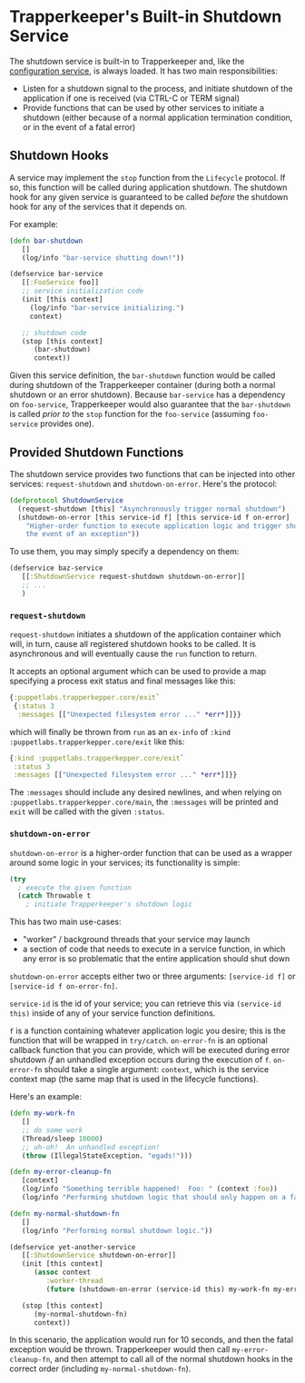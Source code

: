 # Trapperkeeper's Built-in Shutdown Service

The shutdown service is built-in to Trapperkeeper and, like the [configuration service](Built-in-Configuration-Service.md), is always loaded.  It has two main responsibilities:

* Listen for a shutdown signal to the process, and initiate shutdown of the application if one is received (via CTRL-C or TERM signal)
* Provide functions that can be used by other services to initiate a shutdown (either because of a normal application termination condition, or in the event of a fatal error)

## Shutdown Hooks

A service may implement the `stop` function from the `Lifecycle` protocol.  If so, this function will be called during application shutdown.  The shutdown hook for any given service is guaranteed to be called *before* the shutdown hook for any of the services that it depends on.

For example:

```clj
(defn bar-shutdown
   []
   (log/info "bar-service shutting down!"))

(defservice bar-service
   [[:FooService foo]]
   ;; service initialization code
   (init [this context]
     (log/info "bar-service initializing.")
     context)

   ;; shutdown code
   (stop [this context]
      (bar-shutdown)
      context))
```

Given this service definition, the `bar-shutdown` function would be called during shutdown of the Trapperkeeper container (during both a normal shutdown or an error shutdown).  Because `bar-service` has a dependency on `foo-service`, Trapperkeeper would also guarantee that the `bar-shutdown` is called *prior to* the `stop` function for the `foo-service` (assuming `foo-service` provides one).

## Provided Shutdown Functions

The shutdown service provides two functions that can be injected into other services: `request-shutdown` and `shutdown-on-error`.  Here's the protocol:

```clj
(defprotocol ShutdownService
  (request-shutdown [this] "Asynchronously trigger normal shutdown")
  (shutdown-on-error [this service-id f] [this service-id f on-error]
    "Higher-order function to execute application logic and trigger shutdown in
    the event of an exception"))
```

To use them, you may simply specify a dependency on them:

```clj
(defservice baz-service
   [[:ShutdownService request-shutdown shutdown-on-error]]
   ;; ...
   )
```

### `request-shutdown`

`request-shutdown` initiates a shutdown of the application container
which will, in turn, cause all registered shutdown hooks to be called.
It is asynchronous and will eventually cause the `run` function to
return.

It accepts an optional argument which can be used to provide a map
specifying a process exit status and final messages like this:

```clj
{:puppetlabs.trapperkepper.core/exit`
 {:status 3
  :messages [["Unexpected filesystem error ..." *err*]]}}
```

which will finally be thrown from `run` as an `ex-info` of `:kind`
`:puppetlabs.trapperkepper.core/exit` like this:


```clj
{:kind :puppetlabs.trapperkepper.core/exit`
 :status 3
 :messages [["Unexpected filesystem error ..." *err*]]}}
```

The `:messages` should include any desired newlines, and when relying
on `:puppetlabs.trapperkepper.core/main`, the `:messages` will be
printed and `exit` will be called with the given `:status`.

### `shutdown-on-error`

`shutdown-on-error` is a higher-order function that can be used as a wrapper around some logic in your services; its functionality is simple:

```clj
(try
  ; execute the given function
  (catch Throwable t
    ; initiate Trapperkeeper's shutdown logic
```
This has two main use-cases:
* "worker" / background threads that your service may launch
* a section of code that needs to execute in a service function, in which any error is so problematic that the entire application should shut down

`shutdown-on-error` accepts either two or three arguments: `[service-id f]` or `[service-id f on-error-fn]`.

`service-id` is the id of your service; you can retrieve this via `(service-id this)` inside of any of your service function definitions.

`f` is a function containing whatever application logic you desire; this is the function that will be wrapped in `try/catch`.  `on-error-fn` is an optional callback function that you can provide, which will be executed during error shutdown *if* an unhandled exception occurs during the execution of `f`.  `on-error-fn` should take a single argument: `context`, which is the service context map (the same map that is used in the lifecycle functions).

Here's an example:

```clj
(defn my-work-fn
   []
   ;; do some work
   (Thread/sleep 10000)
   ;; uh-oh!  An unhandled exception!
   (throw (IllegalStateException. "egads!")))

(defn my-error-cleanup-fn
   [context]
   (log/info "Something terrible happened!  Foo: " (context :foo))
   (log/info "Performing shutdown logic that should only happen on a fatal error."))

(defn my-normal-shutdown-fn
   []
   (log/info "Performing normal shutdown logic."))

(defservice yet-another-service
   [[:ShutdownService shutdown-on-error]]
   (init [this context]
      (assoc context
         :worker-thread
         (future (shutdown-on-error (service-id this) my-work-fn my-error-cleanup-fn))))

   (stop [this context]
      (my-normal-shutdown-fn)
      context))
```

In this scenario, the application would run for 10 seconds, and then the fatal exception would be thrown.  Trapperkeeper would then call `my-error-cleanup-fn`, and then attempt to call all of the normal shutdown hooks in the correct order (including `my-normal-shutdown-fn`).

